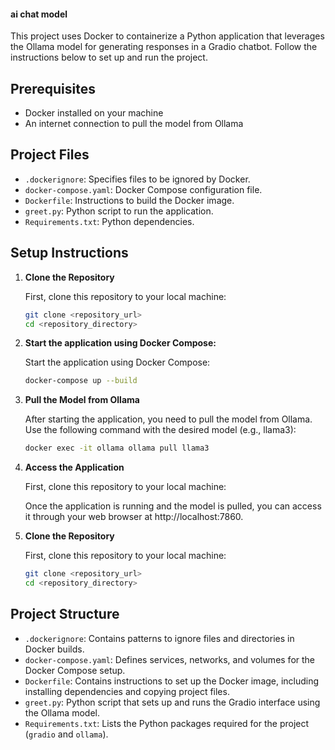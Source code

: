 #### ai chat model

This project uses Docker to containerize a Python application that leverages the Ollama model for generating responses in a Gradio chatbot. Follow the instructions below to set up and run the project.

## Prerequisites

- Docker installed on your machine
- An internet connection to pull the model from Ollama

## Project Files

- `.dockerignore`: Specifies files to be ignored by Docker.
- `docker-compose.yaml`: Docker Compose configuration file.
- `Dockerfile`: Instructions to build the Docker image.
- `greet.py`: Python script to run the application.
- `Requirements.txt`: Python dependencies.

## Setup Instructions

1. **Clone the Repository**

   First, clone this repository to your local machine:

   ```sh
   git clone <repository_url>
   cd <repository_directory>

2. **Start the application using Docker Compose:**

   Start the application using Docker Compose:

   ```sh
   docker-compose up --build
   
3. **Pull the Model from Ollama**

   After starting the application, you need to pull the model from Ollama. Use the following command with the desired model (e.g., llama3):

   ```sh
   docker exec -it ollama ollama pull llama3


1. **Access the Application**

   First, clone this repository to your local machine:

   Once the application is running and the model is pulled, you can access it through your web browser at http://localhost:7860.

1. **Clone the Repository**

   First, clone this repository to your local machine:

   ```sh
   git clone <repository_url>
   cd <repository_directory>


## Project Structure

- `.dockerignore`: Contains patterns to ignore files and directories in Docker builds.
- `docker-compose.yaml`: Defines services, networks, and volumes for the Docker Compose setup.
- `Dockerfile`: Contains instructions to set up the Docker image, including installing dependencies and copying project files.
- `greet.py`: Python script that sets up and runs the Gradio interface using the Ollama model.
- `Requirements.txt`: Lists the Python packages required for the project (`gradio` and `ollama`).